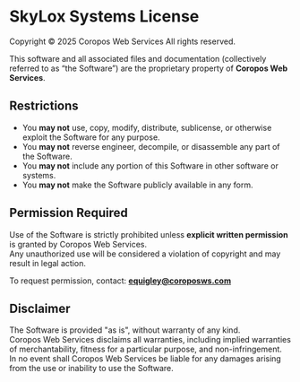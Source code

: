 # SkyLox Systems License

Copyright © 2025 Coropos Web Services
All rights reserved.

This software and all associated files and documentation (collectively referred to as “the Software”) are the proprietary property of **Coropos Web Services**.

## Restrictions

- You **may not** use, copy, modify, distribute, sublicense, or otherwise exploit the Software for any purpose.
- You **may not** reverse engineer, decompile, or disassemble any part of the Software.
- You **may not** include any portion of this Software in other software or systems.
- You **may not** make the Software publicly available in any form.

## Permission Required

Use of the Software is strictly prohibited unless **explicit written permission** is granted by Coropos Web Services.  
Any unauthorized use will be considered a violation of copyright and may result in legal action.

To request permission, contact: **equigley@coroposws.com**

## Disclaimer

The Software is provided "as is", without warranty of any kind.  
Coropos Web Services disclaims all warranties, including implied warranties of merchantability, fitness for a particular purpose, and non-infringement.  
In no event shall Coropos Web Services be liable for any damages arising from the use or inability to use the Software.
